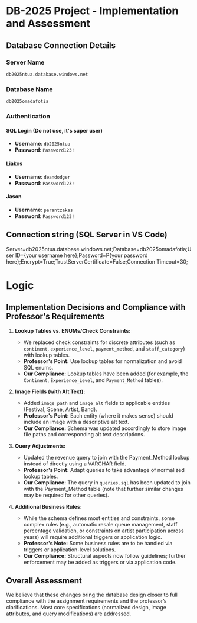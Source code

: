 # DB-2025 Project - Implementation and Assessment

## Database Connection Details

### Server Name
`db2025ntua.database.windows.net`

### Database Name
`db2025omadafotia`

### Authentication
#### SQL Login (**Do not use, it's super user**)
- **Username**: `db2025ntua`  
- **Password**: `Password123!`

#### Liakos
- **Username**: `deandodger`  
- **Password**: `Password123!`

#### Jason
- **Username**: `perantzakas`
- **Password**: `Password123!`




## Connection string (SQL Server in VS Code)
Server=db2025ntua.database.windows.net;Database=db2025omadafotia;User ID={your username here};Password=P{your password here};Encrypt=True;TrustServerCertificate=False;Connection Timeout=30;



# Logic
## Implementation Decisions and Compliance with Professor's Requirements

1. **Lookup Tables vs. ENUMs/Check Constraints:**
   - We replaced check constraints for discrete attributes (such as `continent`, `experience_level`, `payment_method`, and `staff_category`) with lookup tables.
   - **Professor's Point:** Use lookup tables for normalization and avoid SQL enums.  
   - **Our Compliance:** Lookup tables have been added (for example, the `Continent`, `Experience_Level`, and `Payment_Method` tables).

2. **Image Fields (with Alt Text):**
   - Added `image_path` and `image_alt` fields to applicable entities (Festival, Scene, Artist, Band).
   - **Professor's Point:** Each entity (where it makes sense) should include an image with a descriptive alt text.
   - **Our Compliance:** Schema was updated accordingly to store image file paths and corresponding alt text descriptions.

3. **Query Adjustments:**
   - Updated the revenue query to join with the Payment_Method lookup instead of directly using a VARCHAR field.
   - **Professor's Point:** Adapt queries to take advantage of normalized lookup tables.
   - **Our Compliance:** The query in `queries.sql` has been updated to join with the Payment_Method table (note that further similar changes may be required for other queries).

4. **Additional Business Rules:**
   - While the schema defines most entities and constraints, some complex rules (e.g., automatic resale queue management, staff percentage validation, or constraints on artist participation across years) will require additional triggers or application logic.
   - **Professor's Note:** Some business rules are to be handled via triggers or application-level solutions.
   - **Our Compliance:** Structural aspects now follow guidelines; further enforcement may be added as triggers or via application code.

## Overall Assessment
We believe that these changes bring the database design closer to full compliance with the assignment requirements and the professor’s clarifications. Most core specifications (normalized design, image attributes, and query modifications) are addressed.


